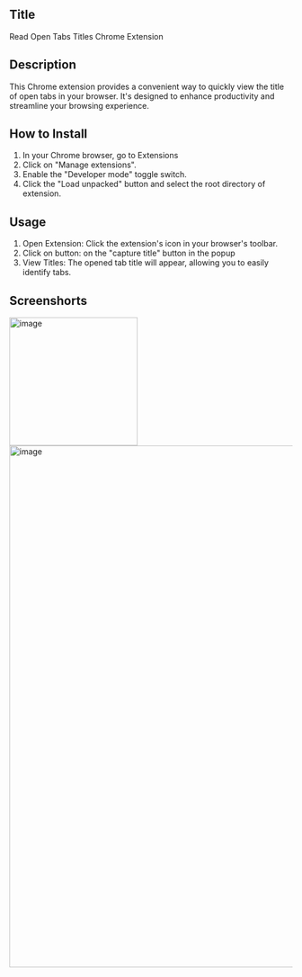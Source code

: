 Title
------------
Read Open Tabs Titles Chrome Extension

Description
--------------

This Chrome extension provides a convenient way to quickly view the title of open tabs in your browser. It's designed to enhance productivity and streamline your browsing experience.



How to Install
-----------------
1. In your Chrome browser, go to Extensions
2. Click on "Manage extensions".
3. Enable the "Developer mode" toggle switch.
4. Click the "Load unpacked" button and select the root directory of extension.

Usage
------
1. Open Extension: Click the extension's icon in your browser's toolbar.
2. Click on button: on the "capture title" button in the popup
3. View Titles: The opened tab title will appear, allowing you to easily identify tabs.

Screenshorts
--------------

   <img width="228" alt="image" src="https://github.com/user-attachments/assets/c4d59526-d69d-44b3-b067-a58ebe3476e1">
   <img width="928" alt="image" src="https://github.com/user-attachments/assets/d349aa34-1cd7-4534-a173-84e9c08ae4a9">

